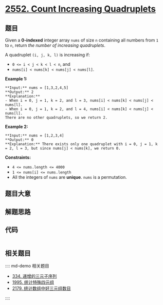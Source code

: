 # [2552. Count Increasing Quadruplets](https://leetcode.com/problems/count-increasing-quadruplets)

## 题目

Given a **0-indexed** integer array `nums` of size `n` containing all numbers
from `1` to `n`, return _the number of increasing quadruplets_.

A quadruplet `(i, j, k, l)` is increasing if:

  * `0 <= i < j < k < l < n`, and
  * `nums[i] < nums[k] < nums[j] < nums[l]`.



**Example 1:**

    
    
    **Input:** nums = [1,3,2,4,5]
    **Output:** 2
    **Explanation:** 
    - When i = 0, j = 1, k = 2, and l = 3, nums[i] < nums[k] < nums[j] < nums[l].
    - When i = 0, j = 1, k = 2, and l = 4, nums[i] < nums[k] < nums[j] < nums[l]. 
    There are no other quadruplets, so we return 2.
    

**Example 2:**

    
    
    **Input:** nums = [1,2,3,4]
    **Output:** 0
    **Explanation:** There exists only one quadruplet with i = 0, j = 1, k = 2, l = 3, but since nums[j] < nums[k], we return 0.
    



**Constraints:**

  * `4 <= nums.length <= 4000`
  * `1 <= nums[i] <= nums.length`
  * All the integers of `nums` are **unique**. `nums` is a permutation.


## 题目大意

## 解题思路

## 代码

```javascript

```

## 相关题目

:::: md-demo 相关题目
- [334. 递增的三元子序列](https://leetcode.com/problems/increasing-triplet-subsequence)
- [1995. 统计特殊四元组](https://leetcode.com/problems/count-special-quadruplets)
- [2179. 统计数组中好三元组数目](https://leetcode.com/problems/count-good-triplets-in-an-array)

::::
